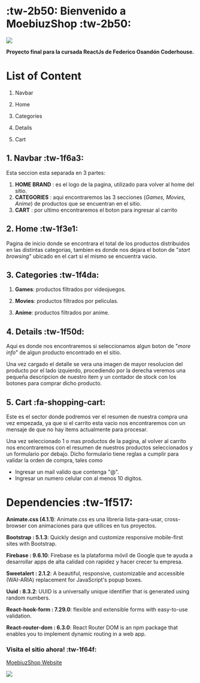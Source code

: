 # :tw-2b50: Bienvenido a  MoebiuzShop :tw-2b50:

![](https://i.pinimg.com/originals/3b/07/6c/3b076c58a2428b5fa6352c3832198fd4.png)

**Proyecto final para la cursada ReactJs de Federico Osandón Coderhouse.**


# List of Content

1. Navbar

2. Home

3. Categories

4. Details

5. Cart


## 1. Navbar :tw-1f6a3:

Esta seccion esta separada en 3 partes:

1. ****HOME BRAND**** : es el logo de la pagina, utilizado para volver al home del sitio.
2. ****CATEGORIES**** : aqui encontraremos las 3 secciones (*Games, Movies, Anime*) de productos que se encuentran en el sitio.
3. **CART** : por ultimo encontraremos el boton para ingresar al carrito


## 2. Home :tw-1f3e1:

Pagina de inicio donde se encontrara el total de los productos distribuidos en las distintas categorias, tambien es donde nos dejara el boton de "*start browsing*" ubicado en el cart si el mismo se encuentra vacio.

## 3. Categories :tw-1f4da:

1. **Games**: productos filtrados por videojuegos.

2. **Movies**: productos filtrados por peliculas.

3. **Anime**: productos filtrados por anime.

## 4. Details :tw-1f50d:

Aqui es donde nos encontraremos si seleccionamos algun boton de "*more info*" de algun producto encontrado en el sitio.

Una vez cargado el detalle se vera una imagen de mayor resolucion del producto por el lado izquierdo, procediendo por la derecha veremos una pequeña descripcion de nuestro item y un contador de stock con los botones para comprar dicho producto.

## 5. Cart :fa-shopping-cart:

Este es el sector donde podremos ver el resumen de nuestra compra una vez empezada, ya que si el carrito esta vacio nos encontraremos con un mensaje de que no hay items actualmente para procesar.

Una vez seleccionado 1 o mas productos de la pagina, al volver al carrito nos encontraremos con el resumen de nuestros productos seleccionados y un formulario por debajo. Dicho formulario tiene reglas a cumplir para validar la orden de compra, tales como

- Ingresar un mail valido que contenga "@".
- Ingresar un numero celular con al menos 10 digitos.

# Dependencies :tw-1f517:

**Animate.css (4.1.1)**: Animate.css es una libreria lista-para-usar, cross-browser con animaciones para que utilices en tus proyectos.

**Bootstrap : 5.1.3**: Quickly design and customize responsive mobile-first sites with Bootstrap.

**Firebase : 9.6.10**: Firebase es la plataforma móvil de Google que te ayuda a desarrollar apps de alta calidad con rapidez y hacer crecer tu empresa.

**Sweetalert : 2.1.2**: A beautiful, responsive, customizable and accessible (WAI-ARIA) replacement for JavaScript's popup boxes.

**Uuid : 8.3.2**: UUID is a universally unique identifier that is generated using random numbers.

**React-hook-form : 7.29.0**: flexible and extensible forms with easy-to-use validation.

**React-router-dom : 6.3.0**: React Router DOM is an npm package that enables you to implement dynamic routing in a web app.


### Visita el sitio ahora! :tw-1f64f:
[MoebiuzShop Website](https://jolly-dusk-4fee37.netlify.app/ "MoebiuzShop Website")

![](https://www.latercera.com/resizer/SJuISc0wYP266vShhLgyYcn6l1E=/800x0/smart/arc-anglerfish-arc2-prod-copesa.s3.amazonaws.com/public/K4C7P4D5KBDDDEWGPO47N5UTOA.jpg)
